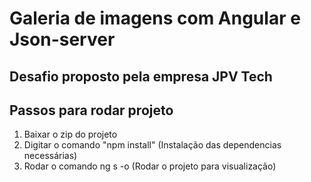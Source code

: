 # Galeria de imagens com Angular e Json-server

## Desafio proposto pela empresa JPV Tech

## Passos para rodar projeto

1. Baixar o zip do projeto
2. Digitar o comando "npm install" (Instalação das dependencias necessárias)
3. Rodar o comando ng s -o (Rodar o projeto para visualização)
